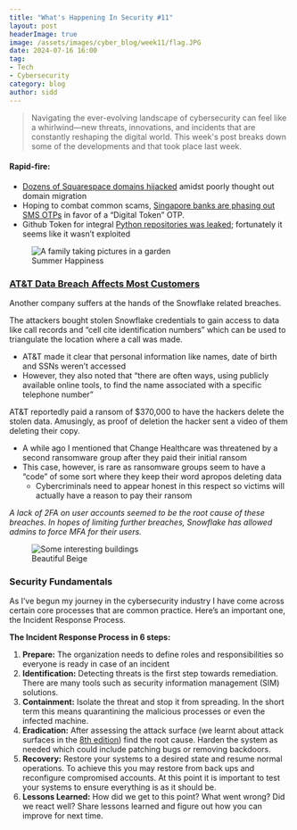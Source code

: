 ```yaml
---
title: "What's Happening In Security #11"
layout: post
headerImage: true
image: /assets/images/cyber_blog/week11/flag.JPG
date: 2024-07-16 16:00
tag:
- Tech
- Cybersecurity
category: blog
author: sidd
---
```

> Navigating the ever-evolving landscape of cybersecurity can feel like a whirlwind—new threats, innovations, and incidents that are constantly reshaping the digital world. This week's post breaks down some of the developments and that took place last week.

<h4 style="font-weight:bold;">Rapid-fire:</h4>

- [Dozens of Squarespace domains hijacked](https://krebsonsecurity.com/2024/07/researchers-weak-security-defaults-enabled-squarespace-domains-hijacks/#more-68067) amidst poorly thought out domain migration
- Hoping to combat common scams, [Singapore banks are phasing out SMS OTPs](https://thehackernews.com/2024/07/singapore-banks-to-phase-out-otps-for.html) in favor of a “Digital Token” OTP.
- Github Token for integral [Python repositories was leaked](https://thehackernews.com/2024/07/github-token-leak-exposes-pythons-core.html); fortunately it seems like it wasn’t exploited

<figure>
        <img class="image" src="/assets/images/cyber_blog/week11/roses.JPG" alt="A family taking pictures in a garden">
        <figcaption class="caption">Summer Happiness</figcaption>
</figure>

### [AT&T Data Breach Affects Most Customers](https://thehackernews.com/2024/07/at-confirms-data-breach-affecting.html)

Another company suffers at the hands of the Snowflake related breaches.

The attackers bought stolen Snowflake credentials to gain access to data like call records and “cell cite identification numbers” which can be used to triangulate the location where a call was made. 

- AT&T made it clear that personal information like names, date of birth and SSNs weren’t accessed
- However, they also noted that “there are often ways, using publicly available online tools, to find the name associated with a specific telephone number”

AT&T reportedly paid a ransom of $370,000 to have the hackers delete the stolen data. Amusingly, as proof of deletion the hacker sent a video of them deleting their copy. 

- A while ago I mentioned that Change Healthcare was threatened by a second ransomware group after they paid their initial ransom
- This case, however, is rare as ransomware groups seem to have a “code” of some sort where they keep their word apropos deleting data
    - Cybercriminals need to appear honest in this respect so victims will actually have a reason to pay their ransom

*A lack of 2FA on user accounts seemed to be the root cause of these breaches. In hopes of limiting further breaches, Snowflake has allowed admins to force MFA for their users.*

<figure>
        <img class="image" src="/assets/images/cyber_blog/week11/buildings.JPG" alt="Some interesting buildings">
        <figcaption class="caption">Beautiful Beige</figcaption>
</figure>

### Security Fundamentals
As I’ve begun my journey in the cybersecurity industry I have come across certain core processes that are common practice. Here’s an important one, the Incident Response Process.

**The Incident Response Process in 6 steps:**
1. **Prepare:** The organization needs to define roles and responsibilities so everyone is ready in case of an incident
2. **Identification:** Detecting threats is the first step towards remediation. There are many tools such as security information management (SIM) solutions.
3. **Containment:** Isolate the threat and stop it from spreading. In the short term this means quarantining the malicious processes or even the infected machine.
4. **Eradication:** After assessing the attack surface (we learnt about attack surfaces in the [8th edition](https://siddnb.github.io/WeeklySecurity8/)) find the root cause. Harden the system as needed which could include patching bugs or removing backdoors.
5. **Recovery:** Restore your systems to a desired state and resume normal operations. To achieve this you may restore from back ups and reconfigure compromised accounts. At this point it is important to test your systems to ensure everything is as it should be.
6. **Lessons Learned:** How did we get to this point? What went wrong? Did we react well? Share lessons learned and figure out how you can improve for next time.